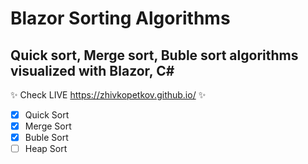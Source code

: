 # Blazor Sorting Algorithms
## Quick sort, Merge sort, Buble sort algorithms visualized with Blazor, C#

✨ Check LIVE https://zhivkopetkov.github.io/ ✨

- [x] Quick Sort
- [x] Merge Sort
- [x] Buble Sort
- [ ] Heap Sort
